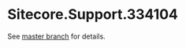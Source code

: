 # Sitecore.Support.334104

See [master branch](https://github.com/sitecoresupport/Sitecore.Support.334104) for details.